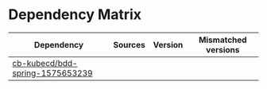 # Dependency Matrix

Dependency | Sources | Version | Mismatched versions
---------- | ------- | ------- | -------------------
[cb-kubecd/bdd-spring-1575653239](https://github.com/cb-kubecd/bdd-spring-1575653239.git) |  | []() | 
